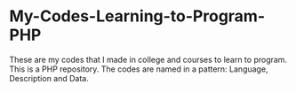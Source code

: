 # My-Codes-Learning-to-Program-PHP
These are my codes that I made in college and courses to learn to program. This is a PHP repository. The codes are named in a pattern: Language, Description and Data.
